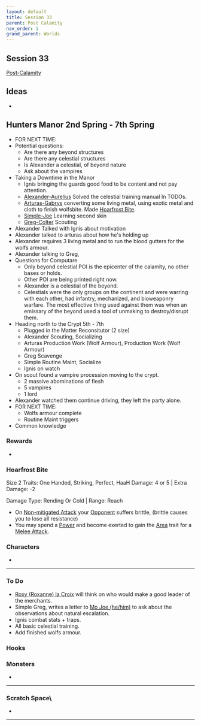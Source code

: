 ```yaml
---
layout: default
title: Session 33
parent: Post Calamity
nav_order: 1
grand_parent: Worlds
---
```

## Session 33
[Post-Calamity](Post-Calamity)

## Ideas
* 
## Hunters Manor 2nd Spring - 7th Spring
* FOR NEXT TIME:
* Potential questions:
	* Are there any beyond structures
	* Are there any celestial structures
	* Is Alexander a celestial, of beyond nature
	* Ask about the vampires
* Taking a Downtime in the Manor
	* Ignis bringing the guards good food to be content and not pay attention.
	* [Alexander-Aurelius](Game/Worlds/Post-Calamity/Alexander-Aurelius) Solved the celestial training manual In TODOs.
	* [Arturas-Gabrys](Game/Worlds/Post-Calamity/Arturas-Gabrys) converting some living metal, using exotic metal and cloth to finish wolfsbite. Made [Hoarfrost Bite](#Hoarfrost%20Bite). 
	* [Simple-Joe](Game/Worlds/Post-Calamity/Simple-Joe) Learning second skin
	* [Greg-Colter](Game/Worlds/Post-Calamity/Greg-Colter) Scouting
* Alexander Talked with Ignis about motivation
* Alexander talked to arturas about how he's holding up
* Alexander requires 3 living metal and to run the blood gutters for the wolfs armour.
* Alexander talking to Greg, 
* Questions for Computare
	* Only beyond celestial POI is the epicenter of the calamity, no other bases or holds.
	* Other POI are being printed right now. 
	* Alexander is a celestial of the beyond.
	* Celestials were the only groups on the continent and were warring with each other, had infantry, mechanized, and bioweaponry warfare. The most effective thing used against them was when an emissary of the beyond used a tool of unmaking to destroy/disrupt them.
* Heading north to the Crypt 5th - 7th
	* Plugged in the Matter Reconsitutor (2 size)
	* Alexander Scouting, Socializing
	* Arturas Production Work (Wolf Armour), Production Work (Wolf Armour)
	* Greg Scavenge
	* Simple Routine Maint, Socialize
	* Ignis on watch
* On scout found a vampire procession moving to the crypt.
	* 2 massive abominations of flesh
	* 5 vampires
	* 1 lord 
* Alexander watched them continue driving, they left the party alone.
* FOR NEXT TIME:
	* Wolfs armour complete
	* Routine Maint triggers
* Common knowledge 
### Rewards
* 

### Hoarfrost Bite
Size 2 
Traits: One Handed, Striking, Perfect, HaaH
Damage: 4 or 5 | Extra Damage: -2

Damage Type: Rending Or Cold | Range: Reach

* On [Non-mitigated Attack](Game/Core/Terminology#Non-mitigated%20Attack) your [Opponent](Game/Core/Terminology#Opponent) suffers brittle, (brittle causes you to lose all resistance)
* You may spend a [Power](Game/Core/Blocks/Power) and become exerted to gain the [Area](Game/Core/Blocks/Area) trait for a [Melee Attack](Game/Core/Terminology#Melee%20Attack).

### Characters
* 
 ---

### To Do

* [Roxy (Roxanne) la Croix](Game/Worlds/Post-Calamity/Verdantholm#Roxy%20(Roxanne)%20la%20Croix) will think on who would make a good leader of the merchants.
* Simple Greg, writes a letter to [Mo Joe (he/him)](Game/Worlds/Post-Calamity/Verdantholm#Mo%20Joe%20(he/him)) to ask about the observations about natural escalation.
* Ignis combat stats + traps.
* All basic celestial training.
* Add finished wolfs armour.



### Hooks

### Monsters
* 





---

### Scratch Space\
* 







---